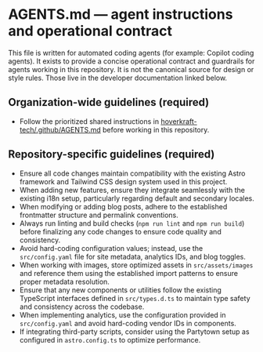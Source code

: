 # AGENTS.md — agent instructions and operational contract

This file is written for automated coding agents (for example: Copilot coding agents). It exists to provide a concise operational contract and guardrails for agents working in this repository. It is not the canonical source for design or style rules. Those live in the developer documentation linked below.

## Organization-wide guidelines (required)

- Follow the prioritized shared instructions in [hoverkraft-tech/.github/AGENTS.md](https://github.com/hoverkraft-tech/.github/blob/main/AGENTS.md) before working in this repository.

## Repository-specific guidelines (required)

- Ensure all code changes maintain compatibility with the existing Astro framework and Tailwind CSS design system used in this project.
- When adding new features, ensure they integrate seamlessly with the existing i18n setup, particularly regarding default and secondary locales.
- When modifying or adding blog posts, adhere to the established frontmatter structure and permalink conventions.
- Always run linting and build checks (`npm run lint` and `npm run build`) before finalizing any code changes to ensure code quality and consistency.
- Avoid hard-coding configuration values; instead, use the `src/config.yaml` file for site metadata, analytics IDs, and blog toggles.
- When working with images, store optimized assets in `src/assets/images` and reference them using the established import patterns to ensure proper metadata resolution.
- Ensure that any new components or utilities follow the existing TypeScript interfaces defined in `src/types.d.ts` to maintain type safety and consistency across the codebase.
- When implementing analytics, use the configuration provided in `src/config.yaml` and avoid hard-coding vendor IDs in components.
- If integrating third-party scripts, consider using the Partytown setup as configured in `astro.config.ts` to optimize performance.
